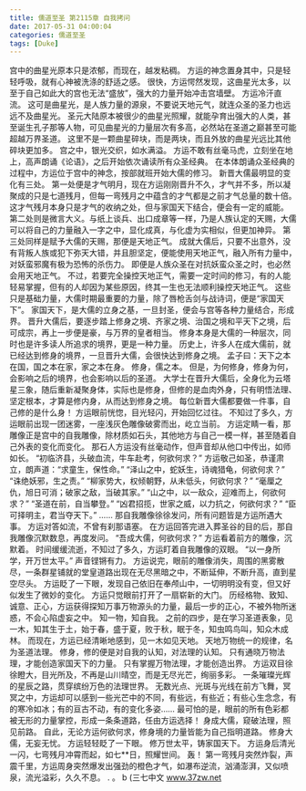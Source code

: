 ```yaml
---
title: 儒道至圣 第2115章 自我拷问
date: 2017-05-31 04:00:04
categories: 儒道至圣
tags: [Duke]
---
```


宫中的曲星光原本只是浓郁，而现在，越发粘稠。
方运的神念置身其中，只是轻轻呼吸，就有心神被洗涤的舒适之感。
很快，方运愕然发现，这曲星光太多，以至于自己如此大的宫也无法“盛放”，强大的力量开始冲击宫墙壁。
方运冷汗直流。
这可是曲星光，是人族力量的源泉，不要说天地元气，就连众圣的圣力也远远不及曲星光。
圣元大陆原本被很少的曲星光照耀，就能孕育出强大的人类，甚至诞生孔子那等人物，可见曲星光的力量层次有多高，必然站在圣道之巅甚至可能超越万界圣道。
这里不是一颗曲星碎块，而是两块，而且外放的曲星光远比其他碎块更加多。
宫之中，银光交织，如水满溢。
方运不敢有丝毫马虎，立刻坐在地上，高声朗诵《论语》，之后开始依次诵读所有众圣经典。
在本体朗诵众圣经典的过程中，方运位于宫中的神念，按部就班开始大儒的修习。
新晋大儒最明显的变化有三处。
第一处便是才气明月，现在方运刚刚晋升不久，才气并不多，所以凝聚成的只是七道残月，但每一弯残月之中蕴含的才气都是之前才气总量的数十倍。
这才气残月本身只是才气的收纳之处，但与家国天下结合，便会有一定的威能。
第二处则是微言大义。与纸上谈兵、出口成章等一样，乃是人族认定的天赐，大儒可以将自己的力量融入一字之中，显化成真，与化虚为实相似，但更加神异。
第三处同样是赋予大儒的天赐，那便是天地正气。
成就大儒后，只要不出意外，没有背叛人族或犯下弥天大错，并且胆坚定，便能使用天地正气，融入所有力量中，对妖蛮邪魔有极为恐怖的杀伤力。
即便是人族众圣在对抗妖蛮众圣之时，也必然会用天地正气。
不过，若要完全操控天地正气，需要一定时间的修习，有的人能轻易掌握，但有的人却因为某些原因，终其一生也无法顺利操控天地正气。
这些只是基础力量，大儒时期最重要的力量，除了唇枪舌剑与战诗词，便是“家国天下”。
家国天下，是大儒的立身之基，一旦封圣，便会与宫等各种力量结合，形成界。
晋升大儒后，要逐步踏上修身之境、齐家之境、治国之境和平天下之境，后可成宗，再上一步便是豪，与万界的皇者相当。
修身本身是大儒的一种层次，同时也是许多读人所追求的境界，更是一种力量。
历史上，许多人在成大儒前，就已经达到修身的境界，一旦晋升大儒，会很快达到修身之境。
孟子曰：天下之本在国，国之本在家，家之本在身。
修身，儒之本。
但是，为何修身，修身为何，会影响之后的境界，也会影响以后的圣道。
大学士在晋升大儒后，全身化为云塔星三象，随后重新凝聚身体，实际也是修身，但修的是血肉外身，只有明悟法理、坚定根本，才算是修内身，从而达到修身之境。
每位新晋大儒都要做一件事，自己修的是什么身！
方运眼前恍惚，目光轻闪，开始回忆过往。
不知过了多久，方运眼前出现一团迷雾，一座浅灰色雕像破雾而出，屹立当前。
方运定睛一看，那雕像正是宫中的自我雕像，除材质如石头，其他地方与自己一模一样，甚至随着自己外表的变化而变化。
那石人方运没有丝毫动作，但声音却从他口中传出，如师如长。
“初临济县，头破血流，牛车赴考，何欲何求？”
方运敬己如圣，恭谨肃立，朗声道：“求童生，保性命。”
“泽山之中，蛇妖生，诗魂猎龟，何欲何求？”
“诛绝妖邪，生之责。”
“柳家势大，权倾朝野，从未低头，何欲何求？”
“毫厘之仇，旭日可消；破家之敌，当破其家。”
“山之中，以一敌众，迎难而上，何欲何求？”
“圣道在前，自当攀登。”
“凶君招揽，世家之威，以力抗之，何欲何求？”
“臣可择明主，君当夺天下。”
……
那自我雕像徐徐发问，所有问题皆是方运所遇大事。
方运对答如流，不曾有刹那语塞。
在方运回答完进入葬圣谷的目的后，那自我雕像沉默数息，再度发问。
“吾成大儒，何欲何求？”
方运看着前方的雕像，沉默着。
时间缓缓流逝，不知过了多久，方运盯着自我雕像的双眼。
“以一身所学，开万世太平。”
声音铿锵有力。
方运说完，眼前的雕像消失，周围的黑雾散尽，一条群星铺就的堂皇道路出现在无尽黑暗之中，不断延伸，不断升高，直到星空尽头。
方运眨了一下眼，发现自己依旧在奉颅山中，一切明明没有变，但又好似发生了微妙的变化。
方运只觉眼前打开了一扇崭新的大门。
历经格物、致知、诚意、正心，方运获得探知万事万物源头的力量，最后一步的正心，不被外物所迷惑，不会心陷虚妄之中。
知一物，知自我。
之前的四步，是在学习圣道表象，见一木，知其生于土，始于春，盛于夏，败于秋，眠于冬，知虫鸣鸟叫，知众木成林。
而现在，方运已经清晰地感到，见一木如见天地。
天地万物统一的规律，名为圣道法理。
修身，修的便是对自我的认知，对法理的认知。
只有通晓万物法理，才能创造家国天下的力量。
只有掌握万物法理，才能创造出界。
方运双目徐徐瞪大，目光所及，不再是山川晴空，而是无尽光芒，绚丽多彩。
一条璀璨光辉的星辰之路，贯穿缤纷万色的法理世界。
无数光点、光斑与光线在前方飞舞，冥冥之中，方运却可以感到一些光芒中的不同，有些远，有些近；有些心生念念，有的寒冷如冰；有的亘古不动，有的变化多姿……
最可怕的是，眼前的所有色彩都被无形的力量掌控，形成一条条道路，任由方运选择！
身成大儒，窥破法理，照见前路。
自此，无论方运何欲何求，修身境的力量皆能为自己指明道路。
修身大儒，无妄无忧。
方运轻轻眨了一下眼。
修万世太平，铸家国天下。
方运身后清光一闪，七弯残月冲霄而起，如七**日，照耀世间。
轰！
第一弯残月突然炸裂，声震千里，方运周身突然爆发出强劲的橙色才气，如瀑布逆流，汹涌澎湃，又似喷泉，流光溢彩，久久不息。
.
。
b
(三七中文 www.37zw.net